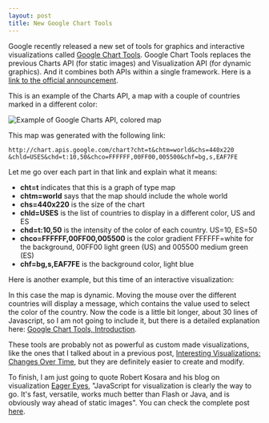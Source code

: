 ```yaml
---
layout: post
title: New Google Chart Tools
---
```


<p>
Google recently released a new set of tools for graphics and interactive
visualizations called <a href="http://code.google.com/apis/charttools/">
    Google Chart Tools</a>. Google Chart Tools replaces the previous
Charts API (for static images) and Visualization API (for dynamic
graphics). And it combines both APIs within a single framework. Here is
a <a href="http://googlecode.blogspot.com/2010/02/announcing-google-chart-tools.html">
    link to the official announcement</a>.
</p>

<p>
This is an example of the Charts API, a map with a couple of
countries marked in a different color:
</p>

<img src="http://chart.apis.google.com/chart?cht=t&chtm=world&chs=440x220&chld=USES&chd=t:10,50&chco=FFFFFF,00FF00,005500&chf=bg,s,EAF7FE"
    alt="Example of Google Charts API, colored map"/>

<p>
This map was generated with the following link:
</p>

```
http://chart.apis.google.com/chart?cht=t&chtm=world&chs=440x220
&chld=USES&chd=t:10,50&chco=FFFFFF,00FF00,005500&chf=bg,s,EAF7FE
```

<p>
Let me go over each part in that link and explain what it means:
</p>
<ul>
  <li><strong>cht=t</strong> indicates that this is a graph of type
      map</li>
  <li><strong>chtm=world</strong> says that the map should include the
      whole world</li>
  <li><strong>chs=440x220</strong> is the size of the chart</li>
  <li><strong>chld=USES</strong> is the list of countries to display
      in a different color, US and ES</li>
  <li><strong>chd=t:10,50</strong> is the intensity of the color of
      each country. US=10, ES=50</li>
  <li><strong>chco=FFFFFF,00FF00,005500</strong> is the color gradient
      FFFFFF=white for the background, 00FF00 light green (US) and
      005500 medium green (ES)</li>
  <li><strong>chf=bg,s,EAF7FE</strong> is the background color, light
      blue</li>
</ul>
<p>
Here is another example, but this time of an interactive visualization:
</p>
<script type='text/javascript' src='https://www.google.com/jsapi'>
</script>
<script type='text/javascript'>
  google.load('visualization', '1', {'packages': ['geomap']});
  google.setOnLoadCallback(drawMap);

  function drawMap() {
    var data = new google.visualization.DataTable();
    data.addRows(6);
    data.addColumn('string', 'Country');
    data.addColumn('number', 'Coolness');
    data.setValue(0, 0, 'Spain');
    data.setValue(0, 1, 100);
    data.setValue(1, 0, 'Brazil');
    data.setValue(1, 1, 80);
    data.setValue(2, 0, 'United States');
    data.setValue(2, 1, 70);
    data.setValue(3, 0, 'Canada');
    data.setValue(3, 1, 40);
    data.setValue(4, 0, 'Russia');
    data.setValue(4, 1, 20);
    data.setValue(5, 0, 'China');
    data.setValue(5, 1, 10);

    var options = {};
    options['dataMode'] = 'regions';
    options['width'] = 440;
    options['height'] = 220;
    options['colors'] = [0xEAF7FE, 0xA5EF63, 0x50AA00, 0x267114]

    var container = document.getElementById('map_canvas');
    var geomap = new google.visualization.GeoMap(container);
    geomap.draw(data, options);
  };
</script>
<p>
<div id='map_canvas' style="margin-left: 70px;"></div>
</p>
<p>
In this case the map is dynamic. Moving the mouse over the different
countries will display a message, which contains the value used to
select the color of the country. Now the code is a little bit longer,
about 30 lines of Javascript, so I am not going to include it, but
there is a detailed explanation here:
<a href="http://code.google.com/apis/visualization/documentation/">
    Google Chart Tools, Introduction</a>.
</p>
<p>
These tools are probably not as powerful as custom made visualizations,
like the ones that I talked about in a previous post,
<a href="http://www.javiertordable.com/blog/2009/12/03/interesting-visualizations-changes-over-time">
    Interesting Visualizations: Changes Over Time</a>, but they are
definitely easier to create and modify.
</p>
<p>
To finish, I am just going to quote Robert Kosara and his blog on
visualization <a href="http://eagereyes.org/">Eager Eyes</a>,
"JavaScript for visualization is clearly the way to go. It's fast,
versatile, works much better than Flash or Java, and is obviously way
ahead of static images". You can check the complete post
<a href="http://eagereyes.org/blog/2010/javascript-key-to-in-browser-visualization">
    here</a>.
